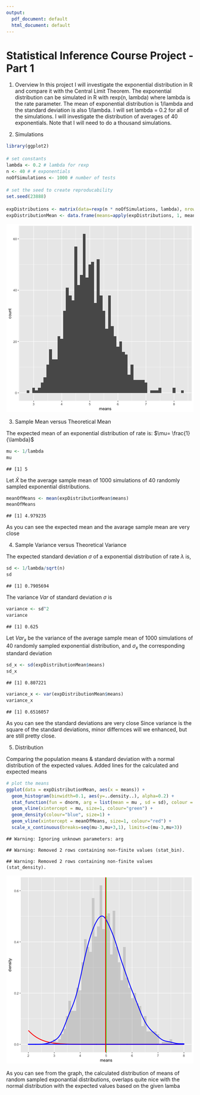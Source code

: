 ```yaml
---
output:
  pdf_document: default
  html_document: default
---
```

# Statistical Inference Course Project - Part 1

1. Overview
In this project I will investigate the exponential distribution in R and compare it with the Central Limit Theorem. The exponential distribution can be simulated in R with rexp(n, lambda) where lambda is the rate parameter. The mean of exponential distribution is 1/lambda and the standard deviation is also 1/lambda. I will set lambda = 0.2 for all of the simulations. I will investigate the distribution of averages of 40 exponentials. Note that I will need to do a thousand simulations.

2. Simulations


```r
library(ggplot2)

# set constants
lambda <- 0.2 # lambda for rexp
n <- 40 # # exponentials
noOfSimulations <- 1000 # number of tests

# set the seed to create reproducability
set.seed(23888)

expDistributions <- matrix(data=rexp(n * noOfSimulations, lambda), nrow=noOfSimulations)
expDistributionMean <- data.frame(means=apply(expDistributions, 1, mean))
```

![plot of chunk unnamed-chunk-2](figure/unnamed-chunk-2-1.png)

3. Sample Mean versus Theoretical Mean

The expected mean of an exponential distribution of rate is: $\mu= \frac{1}{\lambda}$


```r
mu <- 1/lambda
mu
```

```
## [1] 5
```

Let $\bar X$ be the average sample mean of 1000 simulations of 40 randomly sampled exponential distributions.


```r
meanOfMeans <- mean(expDistributionMean$means)
meanOfMeans
```

```
## [1] 4.979235
```
As you can see the expected mean and the avarage sample mean are very close

4. Sample Variance versus Theoretical Variance

The expected standard deviation $\sigma$ of a exponential distribution of rate $\lambda$ is,

```r
sd <- 1/lambda/sqrt(n)
sd
```

```
## [1] 0.7905694
```

The variance $Var$ of standard deviation $\sigma$ is

```r
variance <- sd^2
variance
```

```
## [1] 0.625
```

Let $Var_x$ be the variance of the average sample mean of 1000 simulations of 40 randomly sampled exponential distribution, and $\sigma_x$ the corresponding standard deviation

```r
sd_x <- sd(expDistributionMean$means)
sd_x
```

```
## [1] 0.807221
```

```r
variance_x <- var(expDistributionMean$means)
variance_x
```

```
## [1] 0.6516057
```

As you can see the standard deviations are very close Since variance is the square of the standard deviations, minor differnces will we enhanced, but are still pretty close.

5. Distribution

Comparing the population means & standard deviation with a normal distribution of the expected values. Added lines for the calculated and expected means


```r
# plot the means
ggplot(data = expDistributionMean, aes(x = means)) + 
  geom_histogram(binwidth=0.1, aes(y=..density..), alpha=0.2) + 
  stat_function(fun = dnorm, arg = list(mean = mu , sd = sd), colour = "red", size=1) + 
  geom_vline(xintercept = mu, size=1, colour="green") + 
  geom_density(colour="blue", size=1) +
  geom_vline(xintercept = meanOfMeans, size=1, colour="red") + 
  scale_x_continuous(breaks=seq(mu-3,mu+3,1), limits=c(mu-3,mu+3)) 
```

```
## Warning: Ignoring unknown parameters: arg
```

```
## Warning: Removed 2 rows containing non-finite values (stat_bin).
```

```
## Warning: Removed 2 rows containing non-finite values (stat_density).
```

![plot of chunk unnamed-chunk-8](figure/unnamed-chunk-8-1.png)

As you can see from the graph, the calculated distribution of means of random sampled exponantial distributions, overlaps quite nice with the normal distribution with the expected values based on the given lamba
